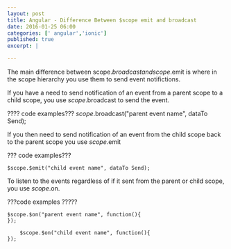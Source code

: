 ```yaml
---
layout: post
title: Angular - Difference Between $scope emit and broadcast
date: 2016-01-25 06:00
categories: [' angular','ionic']
published: true
excerpt: |

---
```



The main difference between scope.$broadcast and scope.$emit is where in the scope hierarchy you use them to send event notifictions.  

If you have a need to send notification of an event from a parent scope to a child scope, you use $scope.$broadcast to send the event.  

???? code examples???
	$scope.$broadcast("parent event name", dataTo Send);

If you then need to send notification of an event from the child scope back to the parent scope you use $scope.$emit

??? code examples???

	$scope.$emit("child event name", dataTo Send);
	
To listen to the events regardless of if it sent from the parent or child scope, you use $scope.$on.

???code examples ?????

	$scope.$on("parent event name", function(){
	});
	
		$scope.$on("child event name", function(){
	});
	
